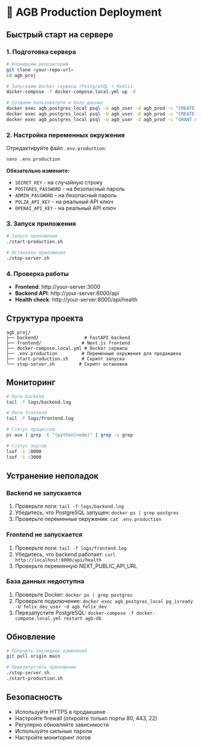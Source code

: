 # 🚀 AGB Production Deployment

## Быстрый старт на сервере

### 1. Подготовка сервера

```bash
# Клонируем репозиторий
git clone <your-repo-url>
cd agb_proj

# Запускаем Docker сервисы (PostgreSQL + Redis)
docker-compose -f docker-compose.local.yml up -d

# Создаем пользователя и базу данных
docker exec agb_postgres_local psql -U agb_user -d agb_prod -c "CREATE USER felix_dev_user WITH PASSWORD 'dev_password_123';"
docker exec agb_postgres_local psql -U agb_user -d agb_prod -c "CREATE DATABASE agb_felix_dev OWNER felix_dev_user;"
docker exec agb_postgres_local psql -U agb_user -d agb_prod -c "GRANT ALL PRIVILEGES ON DATABASE agb_felix_dev TO felix_dev_user;"
```

### 2. Настройка переменных окружения

Отредактируйте файл `.env.production`:

```bash
nano .env.production
```

**Обязательно измените:**
- `SECRET_KEY` - на случайную строку
- `POSTGRES_PASSWORD` - на безопасный пароль
- `ADMIN_PASSWORD` - на безопасный пароль
- `POLZA_API_KEY` - на реальный API ключ
- `OPENAI_API_KEY` - на реальный API ключ

### 3. Запуск приложения

```bash
# Запуск приложения
./start-production.sh

# Остановка приложения
./stop-server.sh
```

### 4. Проверка работы

- **Frontend**: http://your-server:3000
- **Backend API**: http://your-server:8000/api
- **Health check**: http://your-server:8000/api/health

## Структура проекта

```
agb_proj/
├── backend/                 # FastAPI backend
├── frontend/               # Next.js frontend
├── docker-compose.local.yml # Docker сервисы
├── .env.production         # Переменные окружения для продакшена
├── start-production.sh     # Скрипт запуска
└── stop-server.sh         # Скрипт остановки
```

## Мониторинг

```bash
# Логи backend
tail -f logs/backend.log

# Логи frontend
tail -f logs/frontend.log

# Статус процессов
ps aux | grep -E "(python|node)" | grep -v grep

# Статус портов
lsof -i :8000
lsof -i :3000
```

## Устранение неполадок

### Backend не запускается
1. Проверьте логи: `tail -f logs/backend.log`
2. Убедитесь, что PostgreSQL запущен: `docker ps | grep postgres`
3. Проверьте переменные окружения: `cat .env.production`

### Frontend не запускается
1. Проверьте логи: `tail -f logs/frontend.log`
2. Убедитесь, что backend работает: `curl http://localhost:8000/api/health`
3. Проверьте переменную NEXT_PUBLIC_API_URL

### База данных недоступна
1. Проверьте Docker: `docker ps | grep postgres`
2. Проверьте подключение: `docker exec agb_postgres_local pg_isready -U felix_dev_user -d agb_felix_dev`
3. Перезапустите PostgreSQL: `docker-compose -f docker-compose.local.yml restart agb-db`

## Обновление

```bash
# Получить последние изменения
git pull origin main

# Перезапустить приложение
./stop-server.sh
./start-production.sh
```

## Безопасность

- Используйте HTTPS в продакшене
- Настройте firewall (откройте только порты 80, 443, 22)
- Регулярно обновляйте зависимости
- Используйте сильные пароли
- Настройте мониторинг логов
